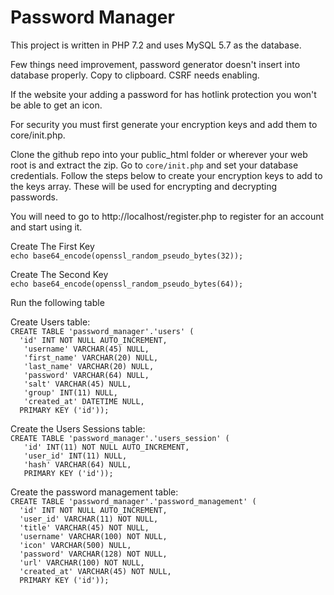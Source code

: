 # Password Manager

This project is written in PHP 7.2 and uses MySQL 5.7 as the database. 

Few things need improvement, password generator doesn't insert into database properly. Copy to clipboard. CSRF needs enabling.

If the website your adding a password for has hotlink protection you won't be able to get an icon.<br>

For security you must first generate your encryption keys and add them to core/init.php.

Clone the github repo into your public_html folder or wherever your web root is and extract the zip. 
Go to `core/init.php` and set your database credentials. Follow the steps below to create your encryption keys to add to the keys array. These will be used for encrypting and decrypting passwords.

You will need to go to http://localhost/register.php to register for an account and start using it. 

Create The First Key <br>
`echo base64_encode(openssl_random_pseudo_bytes(32));`

Create The Second Key<br>
`echo base64_encode(openssl_random_pseudo_bytes(64));`

Run the following table

Create Users table: <br>
`CREATE TABLE 'password_manager'.'users' (`<br>
`  'id' INT NOT NULL AUTO_INCREMENT,`<br>
`   'username' VARCHAR(45) NULL,`<br>
`   'first_name' VARCHAR(20) NULL,`<br>
`   'last_name' VARCHAR(20) NULL,`<br>
`   'password' VARCHAR(64) NULL,`<br>
`   'salt' VARCHAR(45) NULL,`<br>
`   'group' INT(11) NULL,` <br>
`   'created_at' DATETIME NULL,`<br>
`  PRIMARY KEY ('id'));`<br>
   
Create the Users Sessions table: <br>
`CREATE TABLE 'password_manager'.'users_session' (`<br>
`   'id' INT(11) NOT NULL AUTO_INCREMENT,`<br>
`   'user_id' INT(11) NULL,`<br>
`   'hash' VARCHAR(64) NULL,`<br>
`   PRIMARY KEY ('id'));`

Create the password management table:<br>
`CREATE TABLE 'password_manager'.'password_management' (`<br>
`  'id' INT NOT NULL AUTO_INCREMENT,`<br>
`  'user_id' VARCHAR(11) NOT NULL,`<br>
`  'title' VARCHAR(45) NOT NULL,`<br>
`  'username' VARCHAR(100) NOT NULL,`<br>
`  'icon' VARCHAR(500) NULL,`<br>
`  'password' VARCHAR(128) NOT NULL,`<br>
`  'url' VARCHAR(100) NOT NULL,`<br>
`  'created_at' VARCHAR(45) NOT NULL,`<br>
`  PRIMARY KEY ('id'));`
